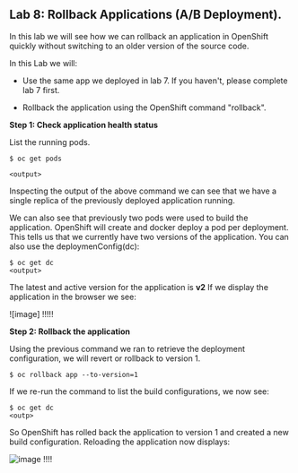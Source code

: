 ## Lab 8: Rollback Applications (A/B Deployment).

In this lab we will see how we can rollback an application in OpenShift quickly without switching to an older version of the source code.

In this Lab we will:

- Use the same app we deployed in lab 7. If you haven't, please complete lab 7 first.

- Rollback the application using the OpenShift command "rollback".

**Step 1: Check application health status**

List the running pods.

```
$ oc get pods

<output>
```

Inspecting the output of the above command we can see that we have a single replica of the previously deployed application running.

We can also see that previously two pods were used to build the application. OpenShift will create and docker deploy a pod per deployment. This tells us that we currently have two versions of the application.
You can also use the deploymenConfig(dc):

```
$ oc get dc
<output>
```
The latest and active version for the application is **v2**
If we display the application in the browser we see:

![image] !!!!!

**Step 2: Rollback the application**

Using the previous command we ran to retrieve the deployment configuration, we will revert or rollback to version 1.

```
$ oc rollback app --to-version=1

```

If we re-run the command to list the build configurations, we now see:

```
$ oc get dc
<outp>
```
So OpenShift has rolled back the application to version 1 and created a new build configuration.
Reloading the application now displays:

![image](images/green_app.jpg) !!!!
